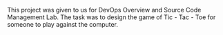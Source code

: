This project was given to us for DevOps Overview and Source Code Management Lab. 
The task was to design the game of Tic - Tac - Toe for someone to play against the computer.
